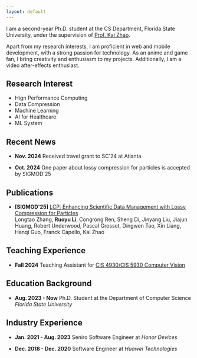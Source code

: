```yaml
---
layout: default
---
```


I am a second-year Ph.D. student at the CS Department, Florida State University, under the supervision of [Prof. Kai Zhao](https://ayzk.github.io/).

Apart from my research interests, I am proficient in web and mobile development, with a strong passion for technology. As an anime and game fan, I bring creativity and enthusiasm to my projects. Additionally, I am a video after-effects enthusiast.



## Research Interest
- Hign Performance Computing
- Data Compression
- Machine Learning
- AI for Healthcare
- ML System

## Recent News
- **Nov. 2024** Received travel grant to SC'24 at Atlanta

- **Oct. 2024** One paper about lossy compression for particles is accepted by SIGMOD'25 

## Publications
- **[SIGMOD'25]** [LCP: Enhancing Scientific Data Management with Lossy Compression for Particles](https://arxiv.org/abs/2411.00761)<br>
Longtao Zhang, **Ruoyu Li**, Congrong Ren, Sheng Di, Jinyang Liu, Jiajun Huang, Robert Underwood, Pascal Grosset, Dingwen Tao, Xin Liang, Hanqi Guo, Franck Capello, Kai Zhao

## Teaching Experience
- **Fall 2024** Teaching Assistant for [CIS 4930/CIS 5930 Computer Vision](https://gaosh.github.io/courses/computer_vision_fall24/)

## Education Background
- **Aug. 2023 - Now** Ph.D. Student at the Department of Computer Science *Florida State University*

## Industry Experience
- **Jan. 2021 - Aug. 2023** Seniro Software Engineer at *Honor Devices*

- **Dec. 2018 - Dec. 2020** Software Engineer at *Huawei Technologies*

